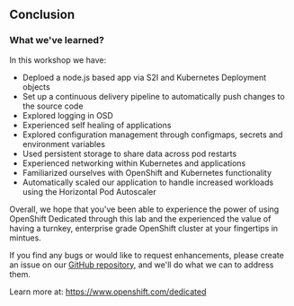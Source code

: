 ## Conclusion

### What we've learned?

In this workshop we have:
- Deploed a node.js based app via S2I and Kubernetes Deployment objects
- Set up a continuous delivery pipeline to automatically push changes to the source code
- Explored logging in OSD
- Experienced self healing of applications
- Explored configuration management through configmaps, secrets and environment variables
- Used persistent storage to share data across pod restarts
- Experienced networking within Kubernetes and applications
- Familiarized ourselves with OpenShift and Kubernetes functionality
- Automatically scaled our application to handle increased workloads using the Horizontal Pod Autoscaler


Overall, we hope that you've been able to experience the power of using OpenShift Dedicated through this lab and the experienced the value of having a turnkey, enterprise grade OpenShift cluster at your fingertips in mintues.  

If you find any bugs or would like to request enhancements, please create an issue on our [GitHub repository](https://github.com/0kashi/osdworkshop/issues), and we'll do what we can to address them. 

Learn more at: https://www.openshift.com/dedicated

